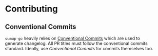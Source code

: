 # Contributing

## Conventional Commits

`sumup-go` heavily relies on [Conventional Commits](https://www.conventionalcommits.org/en/v1.0.0/) which are used to generate changelog. All PR titles must follow the conventional commits standard. Ideally, use _Conventional Commits_ for commits themselves too.
